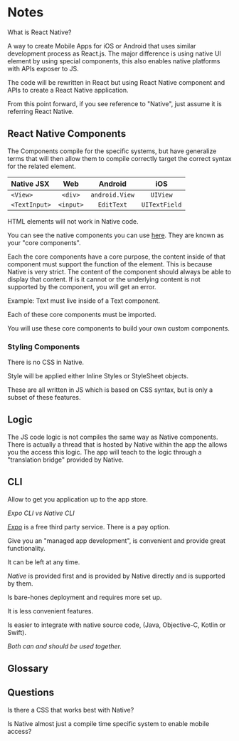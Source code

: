 # Notes

What is React Native? 

A way to create Mobile Apps for iOS or Android that uses similar development process as React.js. The major difference is using native UI element by using special components, this also enables native platforms with APIs exposer to JS.

The code will be rewritten in React but using React Native component and APIs to create a React Native application.

From this point forward, if you see reference to "Native", just assume it is referring React Native.

## React Native Components

The Components compile for the specific systems, but have generalize terms that will then allow them to compile correctly target the correct syntax for the related element. 

| Native JSX   | Web         | Android        | iOS          |
| :---         |    :----:   |    :----:      |    :----:    |
| `<View>`     | `<div>`     | `android.View` |  `UIView`    |
| `<TextInput>`| `<input>`   |  `EditText`    | `UITextField`|

HTML elements will not work in Native code.

You can see the native components you can use [here](https://reactnative.dev/docs/components-and-apis). They are known as your "core components".

Each the core components have a core purpose, the content inside of that component must support the function of the element. This is because Native is very strict. The content of the component should always be able to display that content. If is it cannot or the underlying content is not supported by the component, you will get an error.

Example: Text must live inside of a Text component.

Each of these core components must be imported.

You will use these core components to build your own custom components.

### Styling Components

There is no CSS in Native.

Style will be applied either Inline Styles or StyleSheet objects.

These are all written in JS which is based on CSS syntax, but is only a subset of these features.

## Logic

The JS code logic is not compiles the same way as Native components. There is actually a thread that is hosted by Native within the app the allows you the access this logic. The app will teach to the logic through a "translation bridge" provided by Native.

## CLI

Allow to get you application up to the app store.

_Expo CLI vs Native CLI_

[*Expo*](https://docs.expo.dev/) is a free third party service. There is a pay option. 

Give you an "managed app development", is convenient and provide great functionality. 

It can be left at any time.

*Native* is provided first and is provided by Native directly and is supported by them.

Is bare-hones deployment and requires more set up.

It is less convenient features.

Is easier to integrate with native source code, (Java, Objective-C, Kotlin or Swift).

*Both can and should be used together.*

## Glossary

## Questions

Is there a CSS that works best with Native?

Is Native almost just a compile time specific system to enable mobile access?